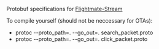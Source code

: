 Protobuf specifications for [Flightmate-Stream](https://github.com/Flightmate/Flightmate-Stream)

To compile yourself (should not be neccessary for OTAs): 
- protoc --proto_path=. --go_out=. search_packet.proto
- protoc --proto_path=. --go_out=. click_packet.proto
